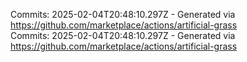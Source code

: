 Commits: 2025-02-04T20:48:10.297Z - Generated via https://github.com/marketplace/actions/artificial-grass
<br>
Commits: 2025-02-04T20:48:10.297Z - Generated via https://github.com/marketplace/actions/artificial-grass
<br>
